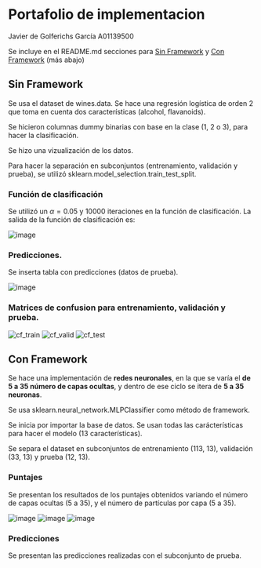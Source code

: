 # Portafolio de implementacion
Javier de Golferichs García A01139500

Se incluye en el README.md secciones para [Sin Framework](##-Sin-Framework) y  [Con Framework](##-Con-Framework) (más abajo)

## Sin Framework

Se usa el dataset de wines.data. Se hace una regresión logística de orden 2 que toma en cuenta dos características (alcohol, flavanoids).

Se hicieron columnas dummy binarias con base en la clase (1, 2 o 3), para hacer la clasificación.

Se hizo una vizualización de los datos.

Para hacer la separación en subconjuntos (entrenamiento, validación y prueba), se utilizó sklearn.model_selection.train_test_split.

### Función de clasificación
Se utilizó un $\alpha = 0.05$ y 10000 iteraciones en la función de clasificación.
La salida de la función de clasificación es:

![image](https://user-images.githubusercontent.com/71610960/190256081-83c0df57-3932-4e12-be87-11d091959c1a.png)

### Predicciones.

Se inserta tabla con predicciones (datos de prueba).

![image](https://user-images.githubusercontent.com/71610960/190315384-384d9adb-4c17-4844-8227-6c7b229a0b23.png)


### Matrices de confusion para entrenamiento, validación y prueba.

![cf_train](https://user-images.githubusercontent.com/71610960/190315590-d8b68395-291b-4cd7-ab81-10fe80ce6637.png)
![cf_valid](https://user-images.githubusercontent.com/71610960/190315600-264f88fa-bf15-4be2-b12f-21c3eebdc624.png)
![cf_test](https://user-images.githubusercontent.com/71610960/190315605-5d502872-7716-40a3-b954-0adbdefb6e29.png)



## Con Framework

Se hace una implementación de **redes neuronales**, en la que se varía el **de 5 a 35 número de capas ocultas**, y dentro de ese ciclo se itera de **5 a 35 neuronas**. 

Se usa sklearn.neural_network.MLPClassifier como método de framework.

Se inicia por importar la base de datos. Se usan todas las carácterísticas para hacer el modelo (13 características).

Se separa el dataset en subconjuntos de entrenamiento (113, 13), validación (33, 13) y prueba (12, 13).

### Puntajes

Se presentan los resultados de los puntajes obtenidos variando el número de capas ocultas (5 a 35), y el número de partículas por capa (5 a 35).

![image](https://user-images.githubusercontent.com/71610960/190313681-3d52b731-28ae-4830-8d9c-39b0591eac6b.png)
![image](https://user-images.githubusercontent.com/71610960/190313732-027bd69d-d4c1-47a8-855e-8e3be8b8007f.png)
![image](https://user-images.githubusercontent.com/71610960/190313752-faa42d37-3eb4-4e74-982f-4cfe1159db89.png)

### Predicciones

Se presentan las predicciones realizadas con el subconjunto de prueba.

